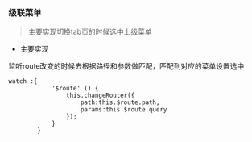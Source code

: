 ### 级联菜单

> 主要实现切换tab页的时候选中上级菜单

* 主要实现

监听route改变的时候去根据路径和参数做匹配，匹配到对应的菜单设置选中

```
watch :{
            '$route' () {
                this.changeRouter({
                    path:this.$route.path,
                    params:this.$route.query
                });
            }
        }
```



